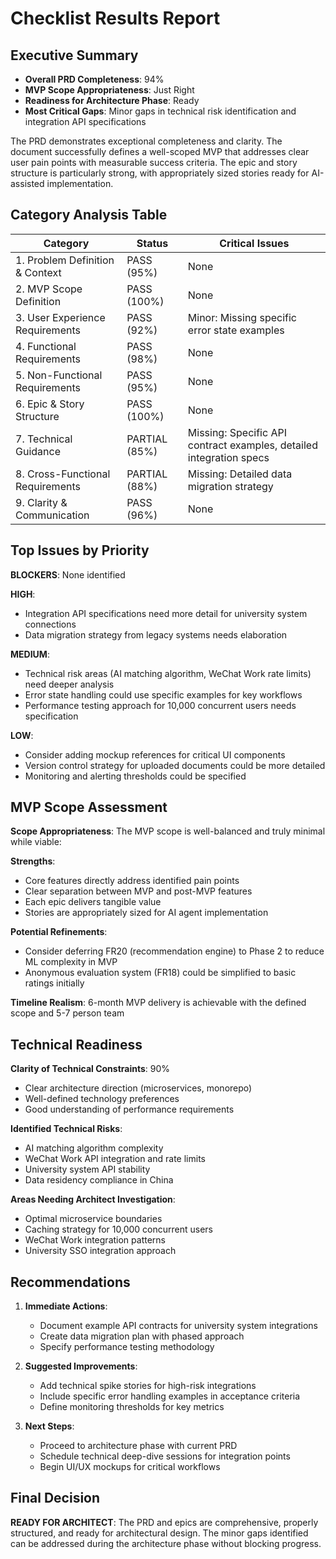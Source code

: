 # Checklist Results Report

## Executive Summary

- **Overall PRD Completeness**: 94%
- **MVP Scope Appropriateness**: Just Right
- **Readiness for Architecture Phase**: Ready
- **Most Critical Gaps**: Minor gaps in technical risk identification and integration API specifications

The PRD demonstrates exceptional completeness and clarity. The document successfully defines a well-scoped MVP that addresses clear user pain points with measurable success criteria. The epic and story structure is particularly strong, with appropriately sized stories ready for AI-assisted implementation.

## Category Analysis Table

| Category | Status | Critical Issues |
|----------|--------|-----------------|
| 1. Problem Definition & Context | PASS (95%) | None |
| 2. MVP Scope Definition | PASS (100%) | None |
| 3. User Experience Requirements | PASS (92%) | Minor: Missing specific error state examples |
| 4. Functional Requirements | PASS (98%) | None |
| 5. Non-Functional Requirements | PASS (95%) | None |
| 6. Epic & Story Structure | PASS (100%) | None |
| 7. Technical Guidance | PARTIAL (85%) | Missing: Specific API contract examples, detailed integration specs |
| 8. Cross-Functional Requirements | PARTIAL (88%) | Missing: Detailed data migration strategy |
| 9. Clarity & Communication | PASS (96%) | None |

## Top Issues by Priority

**BLOCKERS**: None identified

**HIGH**:
- Integration API specifications need more detail for university system connections
- Data migration strategy from legacy systems needs elaboration

**MEDIUM**:
- Technical risk areas (AI matching algorithm, WeChat Work rate limits) need deeper analysis
- Error state handling could use specific examples for key workflows
- Performance testing approach for 10,000 concurrent users needs specification

**LOW**:
- Consider adding mockup references for critical UI components
- Version control strategy for uploaded documents could be more detailed
- Monitoring and alerting thresholds could be specified

## MVP Scope Assessment

**Scope Appropriateness**: The MVP scope is well-balanced and truly minimal while viable:

**Strengths**:
- Core features directly address identified pain points
- Clear separation between MVP and post-MVP features
- Each epic delivers tangible value
- Stories are appropriately sized for AI agent implementation

**Potential Refinements**:
- Consider deferring FR20 (recommendation engine) to Phase 2 to reduce ML complexity in MVP
- Anonymous evaluation system (FR18) could be simplified to basic ratings initially

**Timeline Realism**: 6-month MVP delivery is achievable with the defined scope and 5-7 person team

## Technical Readiness

**Clarity of Technical Constraints**: 90%
- Clear architecture direction (microservices, monorepo)
- Well-defined technology preferences
- Good understanding of performance requirements

**Identified Technical Risks**:
- AI matching algorithm complexity
- WeChat Work API integration and rate limits
- University system API stability
- Data residency compliance in China

**Areas Needing Architect Investigation**:
- Optimal microservice boundaries
- Caching strategy for 10,000 concurrent users
- WeChat Work integration patterns
- University SSO integration approach

## Recommendations

1. **Immediate Actions**:
   - Document example API contracts for university system integrations
   - Create data migration plan with phased approach
   - Specify performance testing methodology

2. **Suggested Improvements**:
   - Add technical spike stories for high-risk integrations
   - Include specific error handling examples in acceptance criteria
   - Define monitoring thresholds for key metrics

3. **Next Steps**:
   - Proceed to architecture phase with current PRD
   - Schedule technical deep-dive sessions for integration points
   - Begin UI/UX mockups for critical workflows

## Final Decision

**READY FOR ARCHITECT**: The PRD and epics are comprehensive, properly structured, and ready for architectural design. The minor gaps identified can be addressed during the architecture phase without blocking progress.
